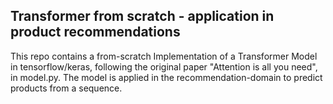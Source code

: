 ## Transformer from scratch - application in product recommendations

This repo contains a from-scratch Implementation of a Transformer Model in tensorflow/keras, following the original paper "Attention is all you need", in model.py. 
The model is applied in the recommendation-domain to predict products from a sequence. 
